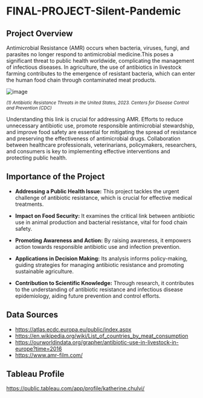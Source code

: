 # FINAL-PROJECT-Silent-Pandemic

## Project Overview

Antimicrobial Resistance (AMR) occurs when bacteria, viruses, fungi, and parasites no longer respond to antimicrobial medicine.This poses a significant threat to public health worldwide, complicating the management of infectious diseases. 
In agriculture, the use of antibiotics in livestock farming contributes to the emergence of resistant bacteria, which can enter the human food chain through contaminated meat products. 

![image](https://github.com/katchuli/FINAL-PROJECT-Silent-Pandemic/assets/154369810/424e1339-f0dc-4931-b431-9a8d950e9fc9)

<sub><i>(1) Antibiotic Resistance Threats in the United States, 2023. Centers for Disease Control and Prevention (CDC)</i></sub>


  Understanding this link is crucial for addressing AMR. 
Efforts to reduce unnecessary antibiotic use, promote responsible antimicrobial stewardship, and improve food safety are essential for mitigating the spread of resistance and preserving the effectiveness of antimicrobial drugs. 
Collaboration between healthcare professionals, veterinarians, policymakers, researchers, and consumers is key to implementing effective interventions and protecting public health.


## Importance of the Project

- **Addressing a Public Health Issue:** This project tackles the urgent challenge of antibiotic resistance, which is crucial for effective medical treatments.

- **Impact on Food Security:** It examines the critical link between antibiotic use in animal production and bacterial resistance, vital for food chain safety.

- **Promoting Awareness and Action:** By raising awareness, it empowers action towards responsible antibiotic use and infection prevention.

- **Applications in Decision Making:** Its analysis informs policy-making, guiding strategies for managing antibiotic resistance and promoting sustainable agriculture.

- **Contribution to Scientific Knowledge:** Through research, it contributes to the understanding of antibiotic resistance and infectious disease epidemiology, aiding future prevention and control efforts.

## Data Sources
- https://atlas.ecdc.europa.eu/public/index.aspx
- https://en.wikipedia.org/wiki/List_of_countries_by_meat_consumption 
- https://ourworldindata.org/grapher/antibiotic-use-in-livestock-in-europe?time=2016 
- https://www.amr-film.com/
## Tableau Profile

https://public.tableau.com/app/profile/katherine.chulvi/

